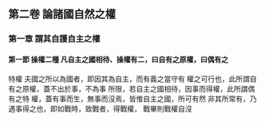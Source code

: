 ## 第二卷 論諸國自然之權
### 第一章 謂其自護自主之權
#### 第一節 操權二種 凡自主之國相待、操權有二，曰自有之原權，曰偶有之
特權
夫國之所以為國者，即因其為自主，而有義之當守有
權之可行也，此所謂自有之原權，蓋不出於事，不為事
所限，若自主之國相待，因事而得權，此所謂偶有之特
權，蓋有事而生，無事而沒焉，皆惟自主之國，所可有然
非其所常有，乃遇事得之也，即如戰時，致戰者，得戰權，
戰畢則戰權自沒
